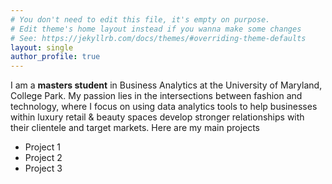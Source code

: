 ```yaml
---
# You don't need to edit this file, it's empty on purpose.
# Edit theme's home layout instead if you wanna make some changes
# See: https://jekyllrb.com/docs/themes/#overriding-theme-defaults
layout: single
author_profile: true
---
```


I am a **masters student** in Business Analytics at the University of Maryland, College Park. My passion lies in the intersections between fashion and technology, where I focus on using data analytics tools to help businesses within luxury retail & beauty spaces develop stronger relationships with their clientele and target markets. Here are my main projects 
- Project 1
- Project 2
- Project 3
